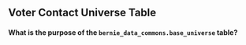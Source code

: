 
## Voter Contact Universe Table

#### What is the purpose of the `bernie_data_commons.base_universe` table?
